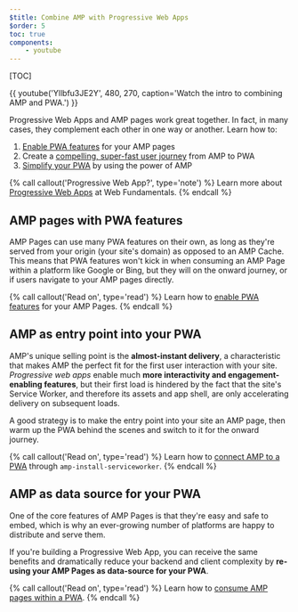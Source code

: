 ```yaml
---
$title: Combine AMP with Progressive Web Apps
$order: 5
toc: true
components:
    - youtube
---
```

[TOC]

{{ youtube('Yllbfu3JE2Y', 480, 270, caption='Watch the intro to combining AMP and PWA.') }}

Progressive Web Apps and AMP pages work great together. In fact, in many cases, they complement each other in one way or another. Learn how to:

1. [Enable PWA features](/docs/integration/pwa-amp/amp-as-pwa.html) for your AMP pages
2. Create a [compelling, super-fast user journey](/docs/integration/pwa-amp/amp-to-pwa.html) from AMP to PWA
3. [Simplify your PWA](/docs/integration/pwa-amp/amp-in-pwa.html) by using the power of AMP

{% call callout('Progressive Web App?', type='note') %}
Learn more about [Progressive Web Apps](https://developers.google.com/web/progressive-web-apps/) at Web Fundamentals.
{% endcall %}

## AMP pages with PWA features

AMP Pages can use many PWA features on their own, as long as they're served from your origin (your site's domain) as opposed to an AMP Cache. This means that PWA features won't kick in when consuming an AMP Page within a platform like Google or Bing, but they will on the onward journey, or if users navigate to your AMP pages directly.

{% call callout('Read on', type='read') %}
Learn how to [enable PWA features](/docs/integration/pwa-amp/amp-as-pwa.html) for your AMP Pages.
{% endcall %}

## AMP as entry point into your PWA

AMP's unique selling point is the **almost-instant delivery**, a characteristic that makes AMP the perfect fit for the first user interaction with your site. *Progressive web apps* enable much **more interactivity and engagement-enabling features**, but their first load is hindered by the fact that the site's Service Worker, and therefore its assets and app shell, are only accelerating delivery on subsequent loads.

A good strategy is to make the entry point into your site an AMP page, then warm up the PWA behind the scenes and switch to it for the onward journey.

{% call callout('Read on', type='read') %}
Learn how to [connect AMP to a PWA](/docs/integration/pwa-amp/amp-to-pwa.html) through `amp-install-serviceworker`.
{% endcall %}

## AMP as data source for your PWA

One of the core features of AMP Pages is that they're easy and safe to embed, which is why an ever-growing number of platforms are happy to distribute and serve them.

If you're building a Progressive Web App, you can receive the same benefits and dramatically reduce your backend and client complexity by **re-using your AMP Pages as data-source for your PWA**.

{% call callout('Read on', type='read') %}
Learn how to [consume AMP pages within a PWA](/docs/integration/pwa-amp/amp-in-pwa.html).
{% endcall %}
